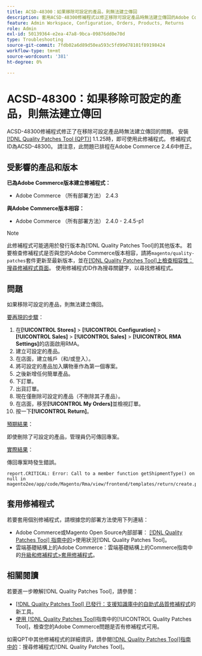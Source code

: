 ```yaml
---
title: ACSD-48300：如果移除可設定的產品，則無法建立傳回
description: 套用ACSD-48300修補程式以修正移除可設定產品時無法建立傳回的Adobe Commerce問題。
feature: Admin Workspace, Configuration, Orders, Products, Returns
role: Admin
exl-id: 50139364-e2ea-47a8-9bca-09876dd0e70d
type: Troubleshooting
source-git-commit: 7fdb02a6d89d50ea593c5fd99d78101f89198424
workflow-type: tm+mt
source-wordcount: '381'
ht-degree: 0%

---
```


# ACSD-48300：如果移除可設定的產品，則無法建立傳回

ACSD-48300修補程式修正了在移除可設定產品時無法建立傳回的問題。 安裝[[!DNL Quality Patches Tool (QPT)]](https://experienceleague.adobe.com/zh-hant/docs/commerce-operations/tools/quality-patches-tool/quality-patches-tool-to-self-serve-quality-patches) 1.1.25時，即可使用此修補程式。 修補程式ID為ACSD-48300。 請注意，此問題已排程在Adobe Commerce 2.4.6中修正。

## 受影響的產品和版本

**已為Adobe Commerce版本建立修補程式：**

* Adobe Commerce （所有部署方法） 2.4.3

**與Adobe Commerce版本相容：**

* Adobe Commerce （所有部署方法） 2.4.0 - 2.4.5-p1

>[!NOTE]
>
>此修補程式可能適用於發行版本為[!DNL Quality Patches Tool]的其他版本。 若要檢查修補程式是否與您的Adobe Commerce版本相容，請將`magento/quality-patches`套件更新至最新版本，並在[[!DNL Quality Patches Tool]上檢查相容性：搜尋修補程式頁面](https://experienceleague.adobe.com/tools/commerce-quality-patches/index.html?lang=zh-Hant)。 使用修補程式ID作為搜尋關鍵字，以尋找修補程式。

## 問題

如果移除可設定的產品，則無法建立傳回。

<u>要再現的步驟</u>：

1. 在&#x200B;**[!UICONTROL Stores]** > **[!UICONTROL Configuration]** > **[!UICONTROL Sales]** > **[!UICONTROL Sales]** > **[!UICONTROL RMA Settings]**&#x200B;的店面啟用RMA。
1. 建立可設定的產品。
1. 在店面，建立帳戶（和/或登入）。
1. 將可設定的產品加入購物車作為第一個專案。
1. 之後新增任何簡單產品。
1. 下訂單。
1. 出貨訂單。
1. 現在僅刪除可設定的產品（不刪除其子產品）。
1. 在店面，移至&#x200B;**[!UICONTROL My Orders]**&#x200B;並檢視訂單。
1. 按一下&#x200B;**[!UICONTROL Return]**。

<u>預期結果</u>：

即使刪除了可設定的產品，管理員仍可傳回專案。

<u>實際結果</u>：

傳回專案時發生錯誤。

```
report.CRITICAL: Error: Call to a member function getShipmentType() on null in magento2ee/app/code/Magento/Rma/view/frontend/templates/return/create.phtml:52
```

## 套用修補程式

若要套用個別修補程式，請根據您的部署方法使用下列連結：

* Adobe Commerce或Magento Open Source內部部署： [[!DNL Quality Patches Tool] 指南中的](/help/tools/quality-patches-tool/usage.md)>使用狀況[!DNL Quality Patches Tool]。
* 雲端基礎結構上的Adobe Commerce：雲端基礎結構上的Commerce指南中的[升級和修補程式>套用修補程式](https://experienceleague.adobe.com/docs/commerce-cloud-service/user-guide/develop/upgrade/apply-patches.html?lang=zh-Hant)。

## 相關閱讀

若要進一步瞭解[!DNL Quality Patches Tool]，請參閱：

* [[!DNL Quality Patches Tool] 已發行：支援知識庫中的自助式品質修補程式](https://experienceleague.adobe.com/zh-hant/docs/commerce-operations/tools/quality-patches-tool/quality-patches-tool-to-self-serve-quality-patches)的新工具。
* [使用 [!DNL Quality Patches Tool]](/help/tools/quality-patches-tool/patches-available-in-qpt/check-patch-for-magento-issue-with-magento-quality-patches.md)指南中的[!UICONTROL Quality Patches Tool]，檢查您的Adobe Commerce問題是否有修補程式可用。


如需QPT中其他修補程式的詳細資訊，請參閱[[!DNL Quality Patches Tool]指南中的](https://experienceleague.adobe.com/tools/commerce-quality-patches/index.html?lang=zh-Hant)：搜尋修補程式[!DNL Quality Patches Tool]。
